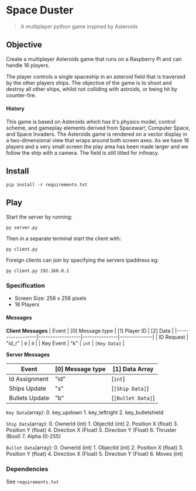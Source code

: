# Space Duster

> A multiplayer python game inspired by Asteroids

## Objective

Create a multiplayer Asteroids game that runs on a Raspberry Pi and can handle 16 players.

The player controls a single spaceship in an asteroid field that is traversed by the other players ships. The objective of the game is to shoot and destroy all other ships, whilst not colliding with astroids, or being hit by counter-fire.

#### History

This game is based on Asteroids which has it's physics model, control scheme, and gameplay elements derived from Spacewar!, Computer Space, and Space Invaders. The Asteroids game is rendered on a vector display in a two-dimensional view that wraps around both screen axes. As we have 16 players and a very small screen the play area has been made larger and we follow the ship with a camera. The field is still titled for infinacy.

## Install

    pip install -r requirements.txt

## Play

Start the server by running:

    py server.py

Then in a separate terminal start the client with:

    py client.py

Foreign clients can join by specifying the servers ipaddress eg:

    py client.py 192.168.0.1

### Specification

  - Screen Size: 256 x 256 pixels
  - 16 Players

#### Messages

**Client Messages**
| Event            | [0] Message type | [1] Player ID | [2] Data     |
|------------------|------------------|---------------|--------------|
| ID Request       | "id_r"           | `0`           | `0`          |
| Key Event        | "k"              | `int`         | `[Key Data]` |

**Server Messages**

| Event            | [0] Message type | [1] Data Array           |
|------------------|------------------|--------------------------|
| Id Assignment    | "id"             | [`int`]                  |
| Ships Update     | "s"              | [`[Ship Data]`]          |
| Bullets Update   | "b"              | [`[Bullet Data]`]        |

`Key Data`(array):
    0. key_updown
    1. key_leftright
    2. key_bulletshield

`Ship Data`(array):
    0. OwnerId (int)
    1. ObjectId (int)
    2. Position X (float)
    3. Position Y (float)
    4. Direction X (Float)
    5. Direction Y (Float)
    6. Thruster (Bool)
    7. Alpha (0-255)

`Bullet Data`(array):
    0. OwnerId (int)
    1. ObjectId (int)
    2. Position X (float)
    3. Position Y (float)
    4. Direction X (Float)
    5. Direction Y (Float)
    6. Moves (int)

### Dependencies

  See `requirements.txt`

